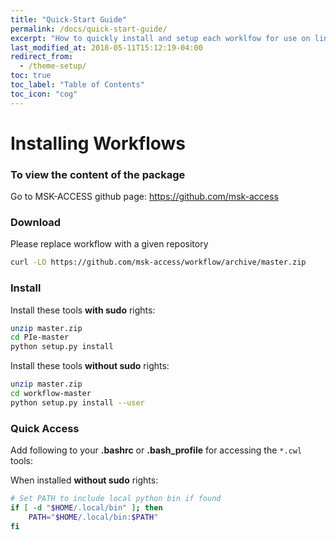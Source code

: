 ```yaml
---
title: "Quick-Start Guide"
permalink: /docs/quick-start-guide/
excerpt: "How to quickly install and setup each worklfow for use on linux platform."
last_modified_at: 2018-05-11T15:12:19-04:00
redirect_from:
  - /theme-setup/
toc: true
toc_label: "Table of Contents"
toc_icon: "cog"
---
```


[^structure]: See [**Structure** page]({{ "/docs/structure/" | relative_url }}) for a list of files and what they do.
[^anaconda]: See [**Anaconda** page]({{ "/docs/anaconda/" | relative_url }}) for installing miniconda and using bioconda for bioinformatics tools.
[^bioconda]: See [**Bioconda** page]({{ "/docs/bioconda/" | relative_url }}) for Using bioconda to install bioinformatics tools.

# Installing Workflows

### To view the content of the package

Go to MSK-ACCESS github page: <https://github.com/msk-access>

### Download

Please replace workflow with a given repository
```bash
curl -LO https://github.com/msk-access/workflow/archive/master.zip
```

### Install

Install these tools **with sudo** rights:

```bash
unzip master.zip
cd PIe-master
python setup.py install
```

Install these tools **without sudo** rights:

```bash
unzip master.zip
cd workflow-master
python setup.py install --user
```

### Quick Access

Add following to your **.bashrc** or **.bash_profile** for accessing the `*.cwl` tools:

When installed **without sudo** rights:

```bash
# Set PATH to include local python bin if found
if [ -d "$HOME/.local/bin" ]; then
    PATH="$HOME/.local/bin:$PATH"
fi
```
